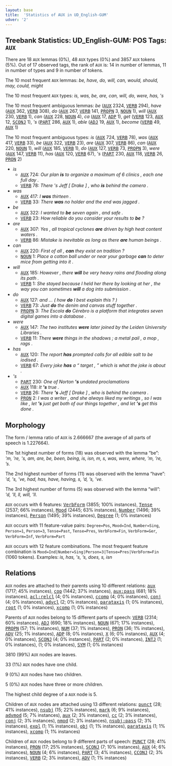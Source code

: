 ```yaml
---
layout: base
title:  'Statistics of AUX in UD_English-GUM'
udver: '2'
---
```


## Treebank Statistics: UD_English-GUM: POS Tags: `AUX`

There are 18 `AUX` lemmas (0%), 48 `AUX` types (0%) and 3857 `AUX` tokens (5%).
Out of 17 observed tags, the rank of `AUX` is: 14 in number of lemmas, 11 in number of types and 9 in number of tokens.

The 10 most frequent `AUX` lemmas: <em>be, have, do, will, can, would, should, may, could, might</em>

The 10 most frequent `AUX` types:  <em>is, was, be, are, can, will, do, were, has, 's</em>

The 10 most frequent ambiguous lemmas: <em>be</em> (<tt><a href="en_gum-pos-AUX.html">AUX</a></tt> 2324, <tt><a href="en_gum-pos-VERB.html">VERB</a></tt> 294), <em>have</em> (<tt><a href="en_gum-pos-AUX.html">AUX</a></tt> 362, <tt><a href="en_gum-pos-VERB.html">VERB</a></tt> 308), <em>do</em> (<tt><a href="en_gum-pos-AUX.html">AUX</a></tt> 267, <tt><a href="en_gum-pos-VERB.html">VERB</a></tt> 141, <tt><a href="en_gum-pos-PROPN.html">PROPN</a></tt> 3, <tt><a href="en_gum-pos-NOUN.html">NOUN</a></tt> 1), <em>will</em> (<tt><a href="en_gum-pos-AUX.html">AUX</a></tt> 230, <tt><a href="en_gum-pos-VERB.html">VERB</a></tt> 1), <em>can</em> (<tt><a href="en_gum-pos-AUX.html">AUX</a></tt> 228, <tt><a href="en_gum-pos-NOUN.html">NOUN</a></tt> 4), <em>ca</em> (<tt><a href="en_gum-pos-AUX.html">AUX</a></tt> 17, <tt><a href="en_gum-pos-ADP.html">ADP</a></tt> 1), <em>get</em> (<tt><a href="en_gum-pos-VERB.html">VERB</a></tt> 123, <tt><a href="en_gum-pos-AUX.html">AUX</a></tt> 12, <tt><a href="en_gum-pos-SCONJ.html">SCONJ</a></tt> 1), <em>'s</em> (<tt><a href="en_gum-pos-PART.html">PART</a></tt> 286, <tt><a href="en_gum-pos-AUX.html">AUX</a></tt> 1), <em>able</em> (<tt><a href="en_gum-pos-ADJ.html">ADJ</a></tt> 19, <tt><a href="en_gum-pos-AUX.html">AUX</a></tt> 1), <em>become</em> (<tt><a href="en_gum-pos-VERB.html">VERB</a></tt> 49, <tt><a href="en_gum-pos-AUX.html">AUX</a></tt> 1)

The 10 most frequent ambiguous types:  <em>is</em> (<tt><a href="en_gum-pos-AUX.html">AUX</a></tt> 724, <tt><a href="en_gum-pos-VERB.html">VERB</a></tt> 78), <em>was</em> (<tt><a href="en_gum-pos-AUX.html">AUX</a></tt> 417, <tt><a href="en_gum-pos-VERB.html">VERB</a></tt> 33), <em>be</em> (<tt><a href="en_gum-pos-AUX.html">AUX</a></tt> 322, <tt><a href="en_gum-pos-VERB.html">VERB</a></tt> 23), <em>are</em> (<tt><a href="en_gum-pos-AUX.html">AUX</a></tt> 307, <tt><a href="en_gum-pos-VERB.html">VERB</a></tt> 86), <em>can</em> (<tt><a href="en_gum-pos-AUX.html">AUX</a></tt> 220, <tt><a href="en_gum-pos-NOUN.html">NOUN</a></tt> 1), <em>will</em> (<tt><a href="en_gum-pos-AUX.html">AUX</a></tt> 185, <tt><a href="en_gum-pos-VERB.html">VERB</a></tt> 1), <em>do</em> (<tt><a href="en_gum-pos-AUX.html">AUX</a></tt> 127, <tt><a href="en_gum-pos-VERB.html">VERB</a></tt> 73, <tt><a href="en_gum-pos-PROPN.html">PROPN</a></tt> 3), <em>were</em> (<tt><a href="en_gum-pos-AUX.html">AUX</a></tt> 147, <tt><a href="en_gum-pos-VERB.html">VERB</a></tt> 11), <em>has</em> (<tt><a href="en_gum-pos-AUX.html">AUX</a></tt> 120, <tt><a href="en_gum-pos-VERB.html">VERB</a></tt> 67), <em>'s</em> (<tt><a href="en_gum-pos-PART.html">PART</a></tt> 230, <tt><a href="en_gum-pos-AUX.html">AUX</a></tt> 118, <tt><a href="en_gum-pos-VERB.html">VERB</a></tt> 26, <tt><a href="en_gum-pos-PRON.html">PRON</a></tt> 2)


* <em>is</em>
  * <tt><a href="en_gum-pos-AUX.html">AUX</a></tt> 724: <em>Our plan <b>is</b> to organize a maximum of 6 clinics , each one full day .</em>
  * <tt><a href="en_gum-pos-VERB.html">VERB</a></tt> 78: <em>There 's Jeff [ Drake ] , who <b>is</b> behind the camera .</em>
* <em>was</em>
  * <tt><a href="en_gum-pos-AUX.html">AUX</a></tt> 417: <em>I <b>was</b> thirteen .</em>
  * <tt><a href="en_gum-pos-VERB.html">VERB</a></tt> 33: <em>There <b>was</b> no holder and the end was jagged .</em>
* <em>be</em>
  * <tt><a href="en_gum-pos-AUX.html">AUX</a></tt> 322: <em>I wanted to <b>be</b> seven again , and safe .</em>
  * <tt><a href="en_gum-pos-VERB.html">VERB</a></tt> 23: <em>How reliable do you consider your results to <b>be</b> ?</em>
* <em>are</em>
  * <tt><a href="en_gum-pos-AUX.html">AUX</a></tt> 307: <em>Yes , all tropical cyclones <b>are</b> driven by high heat content waters .</em>
  * <tt><a href="en_gum-pos-VERB.html">VERB</a></tt> 86: <em>Mistake is inevitable as long as there <b>are</b> human beings .</em>
* <em>can</em>
  * <tt><a href="en_gum-pos-AUX.html">AUX</a></tt> 220: <em>First of all , <b>can</b> they exist on tradition ?</em>
  * <tt><a href="en_gum-pos-NOUN.html">NOUN</a></tt> 1: <em>Place a cotton ball under or near your garbage <b>can</b> to deter mice from getting into it .</em>
* <em>will</em>
  * <tt><a href="en_gum-pos-AUX.html">AUX</a></tt> 185: <em>However , there <b>will</b> be very heavy rains and flooding along its path .</em>
  * <tt><a href="en_gum-pos-VERB.html">VERB</a></tt> 1: <em>She stayed because I held her there by looking at her , the way you can sometimes <b>will</b> a dog into submission .</em>
* <em>do</em>
  * <tt><a href="en_gum-pos-AUX.html">AUX</a></tt> 127: <em>and ... ( how <b>do</b> I best explain this ? )</em>
  * <tt><a href="en_gum-pos-VERB.html">VERB</a></tt> 73: <em>Just <b>do</b> the denim and canvas stuff together .</em>
  * <tt><a href="en_gum-pos-PROPN.html">PROPN</a></tt> 3: <em>The Escola <b>do</b> Cérebro is a platform that integrates seven digital games into a database .</em>
* <em>were</em>
  * <tt><a href="en_gum-pos-AUX.html">AUX</a></tt> 147: <em>The two institutes <b>were</b> later joined by the Leiden University Libraries .</em>
  * <tt><a href="en_gum-pos-VERB.html">VERB</a></tt> 11: <em>There <b>were</b> things in the shadows ; a metal pail , a mop , rags .</em>
* <em>has</em>
  * <tt><a href="en_gum-pos-AUX.html">AUX</a></tt> 120: <em>The report <b>has</b> prompted calls for all edible salt to be iodised .</em>
  * <tt><a href="en_gum-pos-VERB.html">VERB</a></tt> 67: <em>Every joke <b>has</b> a “ target , ” which is what the joke is about .</em>
* <em>'s</em>
  * <tt><a href="en_gum-pos-PART.html">PART</a></tt> 230: <em>One of Norton <b>'s</b> undated proclamations</em>
  * <tt><a href="en_gum-pos-AUX.html">AUX</a></tt> 118: <em>It <b>'s</b> true .</em>
  * <tt><a href="en_gum-pos-VERB.html">VERB</a></tt> 26: <em>There <b>'s</b> Jeff [ Drake ] , who is behind the camera .</em>
  * <tt><a href="en_gum-pos-PRON.html">PRON</a></tt> 2: <em>I was a writer , and she always liked my writings , so I was like , let <b>'s</b> just get both of our things together , and let <b>'s</b> get this done .</em>

## Morphology

The form / lemma ratio of `AUX` is 2.666667 (the average of all parts of speech is 1.227664).

The 1st highest number of forms (18) was observed with the lemma “be”: <em>'m, 're, 's, am, are, be, been, being, is, isn, m, s, was, were, where, ’m, ’re, ’s</em>.

The 2nd highest number of forms (11) was observed with the lemma “have”: <em>'d, 's, 've, had, has, have, having, s, ’d, ’s, ’ve</em>.

The 3rd highest number of forms (5) was observed with the lemma “will”: <em>'d, 'll, ll, will, ’ll</em>.

`AUX` occurs with 6 features: <tt><a href="en_gum-feat-VerbForm.html">VerbForm</a></tt> (3855; 100% instances), <tt><a href="en_gum-feat-Tense.html">Tense</a></tt> (2537; 66% instances), <tt><a href="en_gum-feat-Mood.html">Mood</a></tt> (2445; 63% instances), <tt><a href="en_gum-feat-Number.html">Number</a></tt> (1496; 39% instances), <tt><a href="en_gum-feat-Person.html">Person</a></tt> (1495; 39% instances), <tt><a href="en_gum-feat-Degree.html">Degree</a></tt> (1; 0% instances)

`AUX` occurs with 11 feature-value pairs: `Degree=Pos`, `Mood=Ind`, `Number=Sing`, `Person=1`, `Person=3`, `Tense=Past`, `Tense=Pres`, `VerbForm=Fin`, `VerbForm=Ger`, `VerbForm=Inf`, `VerbForm=Part`

`AUX` occurs with 12 feature combinations.
The most frequent feature combination is `Mood=Ind|Number=Sing|Person=3|Tense=Pres|VerbForm=Fin` (1060 tokens).
Examples: <em>is, has, 's, ’s, does, s, isn</em>


## Relations

`AUX` nodes are attached to their parents using 10 different relations: <tt><a href="en_gum-dep-aux.html">aux</a></tt> (1717; 45% instances), <tt><a href="en_gum-dep-cop.html">cop</a></tt> (1442; 37% instances), <tt><a href="en_gum-dep-aux-pass.html">aux:pass</a></tt> (681; 18% instances), <tt><a href="en_gum-dep-acl-relcl.html">acl:relcl</a></tt> (4; 0% instances), <tt><a href="en_gum-dep-ccomp.html">ccomp</a></tt> (4; 0% instances), <tt><a href="en_gum-dep-conj.html">conj</a></tt> (4; 0% instances), <tt><a href="en_gum-dep-advcl.html">advcl</a></tt> (2; 0% instances), <tt><a href="en_gum-dep-parataxis.html">parataxis</a></tt> (1; 0% instances), <tt><a href="en_gum-dep-root.html">root</a></tt> (1; 0% instances), <tt><a href="en_gum-dep-xcomp.html">xcomp</a></tt> (1; 0% instances)

Parents of `AUX` nodes belong to 15 different parts of speech: <tt><a href="en_gum-pos-VERB.html">VERB</a></tt> (2314; 60% instances), <tt><a href="en_gum-pos-ADJ.html">ADJ</a></tt> (690; 18% instances), <tt><a href="en_gum-pos-NOUN.html">NOUN</a></tt> (671; 17% instances), <tt><a href="en_gum-pos-PROPN.html">PROPN</a></tt> (57; 1% instances), <tt><a href="en_gum-pos-NUM.html">NUM</a></tt> (37; 1% instances), <tt><a href="en_gum-pos-PRON.html">PRON</a></tt> (36; 1% instances), <tt><a href="en_gum-pos-ADV.html">ADV</a></tt> (25; 1% instances), <tt><a href="en_gum-pos-ADP.html">ADP</a></tt> (8; 0% instances), <tt><a href="en_gum-pos-X.html">X</a></tt> (6; 0% instances), <tt><a href="en_gum-pos-AUX.html">AUX</a></tt> (4; 0% instances), <tt><a href="en_gum-pos-SCONJ.html">SCONJ</a></tt> (4; 0% instances), <tt><a href="en_gum-pos-PART.html">PART</a></tt> (2; 0% instances), <tt><a href="en_gum-pos-INTJ.html">INTJ</a></tt> (1; 0% instances),  (1; 0% instances), <tt><a href="en_gum-pos-SYM.html">SYM</a></tt> (1; 0% instances)

3810 (99%) `AUX` nodes are leaves.

33 (1%) `AUX` nodes have one child.

9 (0%) `AUX` nodes have two children.

5 (0%) `AUX` nodes have three or more children.

The highest child degree of a `AUX` node is 5.

Children of `AUX` nodes are attached using 13 different relations: <tt><a href="en_gum-dep-punct.html">punct</a></tt> (28; 41% instances), <tt><a href="en_gum-dep-nsubj.html">nsubj</a></tt> (15; 22% instances), <tt><a href="en_gum-dep-mark.html">mark</a></tt> (6; 9% instances), <tt><a href="en_gum-dep-advmod.html">advmod</a></tt> (5; 7% instances), <tt><a href="en_gum-dep-aux.html">aux</a></tt> (2; 3% instances), <tt><a href="en_gum-dep-cc.html">cc</a></tt> (2; 3% instances), <tt><a href="en_gum-dep-conj.html">conj</a></tt> (2; 3% instances), <tt><a href="en_gum-dep-nmod.html">nmod</a></tt> (2; 3% instances), <tt><a href="en_gum-dep-nsubj-pass.html">nsubj:pass</a></tt> (2; 3% instances), <tt><a href="en_gum-dep-expl.html">expl</a></tt> (1; 1% instances), <tt><a href="en_gum-dep-obj.html">obj</a></tt> (1; 1% instances), <tt><a href="en_gum-dep-parataxis.html">parataxis</a></tt> (1; 1% instances), <tt><a href="en_gum-dep-xcomp.html">xcomp</a></tt> (1; 1% instances)

Children of `AUX` nodes belong to 9 different parts of speech: <tt><a href="en_gum-pos-PUNCT.html">PUNCT</a></tt> (28; 41% instances), <tt><a href="en_gum-pos-PRON.html">PRON</a></tt> (17; 25% instances), <tt><a href="en_gum-pos-SCONJ.html">SCONJ</a></tt> (7; 10% instances), <tt><a href="en_gum-pos-AUX.html">AUX</a></tt> (4; 6% instances), <tt><a href="en_gum-pos-NOUN.html">NOUN</a></tt> (4; 6% instances), <tt><a href="en_gum-pos-PART.html">PART</a></tt> (3; 4% instances), <tt><a href="en_gum-pos-CCONJ.html">CCONJ</a></tt> (2; 3% instances), <tt><a href="en_gum-pos-VERB.html">VERB</a></tt> (2; 3% instances), <tt><a href="en_gum-pos-ADV.html">ADV</a></tt> (1; 1% instances)

